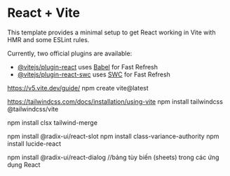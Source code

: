 # React + Vite

This template provides a minimal setup to get React working in Vite with HMR and some ESLint rules.

Currently, two official plugins are available:

-   [@vitejs/plugin-react](https://github.com/vitejs/vite-plugin-react/blob/main/packages/plugin-react/README.md) uses [Babel](https://babeljs.io/) for Fast Refresh
-   [@vitejs/plugin-react-swc](https://github.com/vitejs/vite-plugin-react-swc) uses [SWC](https://swc.rs/) for Fast Refresh

https://v5.vite.dev/guide/
npm create vite@latest

https://tailwindcss.com/docs/installation/using-vite
npm install tailwindcss @tailwindcss/vite

npm install clsx tailwind-merge

npm install @radix-ui/react-slot
npm install class-variance-authority
npm install lucide-react

npm install @radix-ui/react-dialog  //bảng tùy biến (sheets) trong các ứng dụng React